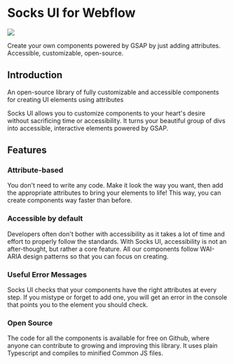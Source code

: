 # Socks UI for Webflow

[![](https://data.jsdelivr.com/v1/package/npm/socks-ui/badge)](https://www.jsdelivr.com/package/npm/socks-ui)

Create your own components powered by GSAP by just adding attributes.
Accessible, customizable, open-source.

## Introduction

An open-source library of fully customizable and accessible components for creating UI elements using attributes

Socks UI allows you to customize components to your heart's desire without sacrificing time or accessibility. It turns your beautiful group of divs into accessible, interactive elements powered by GSAP.

## Features

### Attribute-based

You don't need to write any code. Make it look the way you want, then add the appropriate attributes to bring your elements to life! This way, you can create components way faster than before.

### Accessible by default

Developers often don't bother with accessibility as it takes a lot of time and effort to properly follow the standards. With Socks UI, accessibility is not an after-thought, but rather a core feature. All our components follow WAI-ARIA design patterns so that you can focus on creating.

### Useful Error Messages

Socks UI checks that your components have the right attributes at every step. If you mistype or forget to add one, you will get an error in the console that points you to the element you should check.

### Open Source

The code for all the components is available for free on Github, where anyone can contribute to growing and improving this library. It uses plain Typescript and compiles to minified Common JS files.
